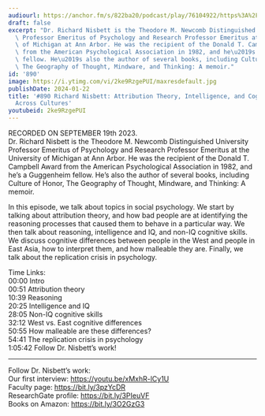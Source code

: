 ```yaml
---
audiourl: https://anchor.fm/s/822ba20/podcast/play/76104922/https%3A%2F%2Fd3ctxlq1ktw2nl.cloudfront.net%2Fstaging%2F2023-8-19%2F816ce5c8-caf7-c47a-cdb7-0ccc3bfe4f05.m4a
draft: false
excerpt: "Dr. Richard Nisbett is the Theodore M. Newcomb Distinguished University\
  \ Professor Emeritus of Psychology and Research Professor Emeritus at the University\
  \ of Michigan at Ann Arbor. He was the recipient of the Donald T. Campbell Award\
  \ from the American Psychological Association in 1982, and he\u2019s a Guggenheim\
  \ fellow. He\u2019s also the author of several books, including Culture of Honor,\
  \ The Geography of Thought, Mindware, and Thinking: A memoir."
id: '890'
image: https://i.ytimg.com/vi/2ke9RzgePUI/maxresdefault.jpg
publishDate: 2024-01-22
title: '#890 Richard Nisbett: Attribution Theory, Intelligence, and Cognitive Differences
  Across Cultures'
youtubeid: 2ke9RzgePUI
---
```

<div class="timelinks">

RECORDED ON SEPTEMBER 19th 2023.  
Dr. Richard Nisbett is the Theodore M. Newcomb Distinguished University Professor Emeritus of Psychology and Research Professor Emeritus at the University of Michigan at Ann Arbor. He was the recipient of the Donald T. Campbell Award from the American Psychological Association in 1982, and he’s a Guggenheim fellow. He’s also the author of several books, including Culture of Honor, The Geography of Thought, Mindware, and Thinking: A memoir.

In this episode, we talk about topics in social psychology. We start by talking about attribution theory, and how bad people are at identifying the reasoning processes that caused them to behave in a particular way. We then talk about reasoning, intelligence and IQ, and non-IQ cognitive skills. We discuss cognitive differences between people in the West and people in East Asia, how to interpret them, and how malleable they are. Finally, we talk about the replication crisis in psychology.

Time Links:  
<time>00:00</time> Intro  
<time>00:51</time> Attribution theory  
<time>10:39</time> Reasoning  
<time>20:25</time> Intelligence and IQ  
<time>28:05</time> Non-IQ cognitive skills  
<time>32:12</time> West vs. East cognitive differences  
<time>50:55</time> How malleable are these differences?  
<time>54:41</time> The replication crisis in psychology  
<time>1:05:42</time> Follow Dr. Nisbett’s work!

---

Follow Dr. Nisbett’s work:  
Our first interview: https://youtu.be/xMxhR-lCy1U  
Faculty page: https://bit.ly/3pzYcDR  
ResearchGate profile: https://bit.ly/3PIeuVF  
Books on Amazon: https://bit.ly/3O2GzG3
</div>

